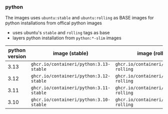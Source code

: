 ### python

The images uses `ubuntu:stable` and `ubuntu:rolling` as BASE images for python installations from offical python images
- uses ubuntu's `stable` and `rolling` tags as base
- layers python installation from `python:*-slim` images

| python version | image (stable)| image (rolling) |
| -------------- | ------------- | --------------- |
| 3.13 | `ghcr.io/containeri/python:3.13-stable` | `ghcr.io/containeri/python:3.13-rolling` |
| 3.12 | `ghcr.io/containeri/python:3.12-stable` | `ghcr.io/containeri/python:3.12-rolling` |
| 3.11 | `ghcr.io/containeri/python:3.11-stable` | `ghcr.io/containeri/python:3.11-rolling` |
| 3.10 | `ghcr.io/containeri/python:3.10-stable` | `ghcr.io/containeri/python:3.10-rolling` |

